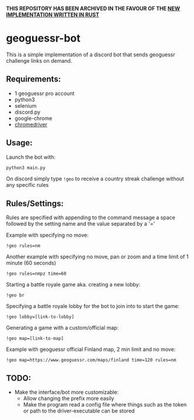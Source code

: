 **THIS REPOSITORY HAS BEEN ARCHIVED IN THE FAVOUR OF THE [NEW IMPLEMENTATION WRITTEN IN RUST](https://github.com/lajp/geoguessr-bot-rs)**

# geoguessr-bot

This is a simple implementation of a discord bot that sends geoguessr challenge links on demand.

## Requirements:
* 1 geoguessr pro account
* python3
* selenium
* discord.py
* google-chrome
* [chromedriver](https://chromedriver.storage.googleapis.com/index.html)

## Usage:
Launch the bot with:
```bash
python3 main.py
```
On discord simply type `!geo` to receive a country streak challenge without any specific rules

## Rules/Settings:
Rules are specified with appending to the command message a space followed by the setting name and the value separated by a '='

Example with specifying no move:
```
!geo rules=nm
```
Another example with specifying no move, pan or zoom and a time limit of 1 minute (60 seconds)
```
!geo rules=nmpz time=60
```
Starting a battle royale game aka. creating a new lobby:
```
!geo br
```
Specifying a battle royale lobby for the bot to join into to start the game:
```
!geo lobby=[link-to-lobby]
```
Generating a game with a custom/official map:
```
!geo map=[link-to-map]
```
Example with geoguessr official Finland map, 2 min limit and no move:
```
!geo map=https://www.geoguessr.com/maps/finland time=120 rules=nm
```

## TODO:
* Make the interface/bot more customizable:
	* Allow changing the prefix more easily
	* Make the program read a config file where things such as the token or path to the driver-executable can be stored
